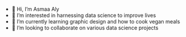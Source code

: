 - 👋 Hi, I’m Asmaa Aly
- 👀 I’m interested in harnessing data science to improve lives
- 🌱 I’m currently learning graphic design and how to cook vegan meals
- 💞️ I’m looking to collaborate on various data science projects
<!---
asmaaaly99/asmaaaly99 is a ✨ special ✨ repository because its `README.md` (this file) appears on your GitHub profile.
You can click the Preview link to take a look at your changes.
--->
